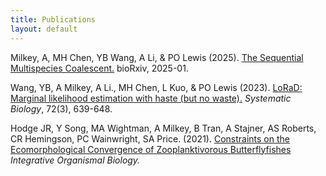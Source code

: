 ```yaml
---
title: Publications
layout: default
---
```



Milkey, A, MH Chen, YB Wang, A Li, & PO Lewis (2025). [The Sequential Multispecies Coalescent.](PDFs/smcmsc.pdf) bioRxiv, 2025-01.

Wang, YB, A Milkey, A Li., MH Chen, L Kuo, & PO Lewis (2023). [LoRaD: Marginal likelihood estimation with haste (but no waste).](PDFs/lorad.pdf) _Systematic Biology_, 72(3), 639-648.

Hodge JR, Y Song, MA Wightman, A Milkey, B Tran, A Stajner, AS Roberts, CR Hemingson, PC Wainwright, SA Price. (2021). [Constraints on the Ecomorphological Convergence of Zooplanktivorous Butterflyfishes](PDFs/chaet.pdf) _Integrative Organismal Biology._
